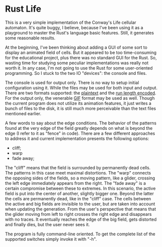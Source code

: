 # Rust Life
This is a very simple implementation of the Conway's Life cellular automaton. It's quite buggy, I believe, because I've been using it as a playground to master the Rust's language basic features. Still, it generates some reasonable results.

At the beginning, I've been thinking about adding a GUI of some sort to display an animated field of cells. But it appeared to be too time-consuming for the educational project, plus there was no standard GUI for the Rust. So, wasting time for studying some peculiar implementations was really not worth it. In any case, I'm not going to use the Rust for some user-oriented programming. So I stuck to the two IO "devices": the console and files.

The console is used for output only. There is no way to setup initial configuration using it. While the files may be used for both input and output. There are two formats supported: the [plaintext](https://conwaylife.com/wiki/Plaintext) and the [run length encoded](https://conwaylife.com/wiki/Run_Length_Encoded). For the output only, the venerable [GIF](https://en.wikipedia.org/wiki/GIF) format may be used as well. Though the current program does not utilize its animation features, it just writes a bunch of files to the disk, it is still much more perceivable than the text files mentioned earlier.

A few words to say about the edge conditions. The behavior of the patterns found at the very edge of the field greatly depends on what is beyond the edge (I refer to it as "fence" in code). There are a few different approaches to address it and current implementation presents the following options:
* cliff;
* warp
* fade away;

The "cliff" means that the field is surrounded by permanently dead cells. The patterns in this case meet maximal distortions. The "warp" connects the opposing sides of the fields, so a moving pattern, like a glider, crossing the left edge immediately appears from the right. The "fade away" is a certain compromise between these to extremes. In this scenario, the active field is put into the center of another, slightly bigger one. Beyond the latter the cells are permanently dead, like in the "cliff" case. The cells between the active and big fields are invisible to the user, but are taken into account when updating the generation. From the user's perspective that means that the glider moving from left to right crosses the right edge and disappears with no traces. It eventually reaches the edge of the big field, gets distorted and finally dies, but the user never sees it.

The program is fully command-line oriented. To get the complete list of the supported switches simply invoke it with "-h".


